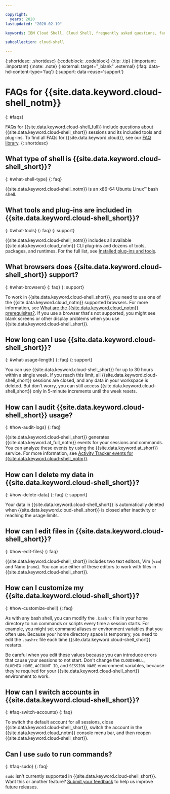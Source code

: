 ```yaml
---

copyright:
  years: 2020
lastupdated: "2020-02-19"

keywords: IBM Cloud Shell, Cloud Shell, frequently asked questions, faq, cloud shell type, cloud shell bash

subcollection: cloud-shell

---
```


{:shortdesc: .shortdesc}
{:codeblock: .codeblock}
{:tip: .tip}
{:important: .important}
{:note: .note}
{:external: target="_blank" .external}
{:faq: data-hd-content-type='faq'}
{:support: data-reuse='support'}


# FAQs for {{site.data.keyword.cloud-shell_notm}}
{: #faqs}

FAQs for {{site.data.keyword.cloud-shell_full}} include questions about {{site.data.keyword.cloud-shell_short}} sessions and its included tools and plug-ins. To find all FAQs for {{site.data.keyword.cloud}}, see our [FAQ library](https://{DomainName}/docs/faqs).
{: shortdesc}

## What type of shell is {{site.data.keyword.cloud-shell_short}}?
{: #what-shell-type}
{: faq}

{{site.data.keyword.cloud-shell_notm}} is an x86-64 Ubuntu Linux&trade; bash shell.

## What tools and plug-ins are included in {{site.data.keyword.cloud-shell_short}}?
{: #what-tools}
{: faq}
{: support}

{{site.data.keyword.cloud-shell_notm}} includes all available {{site.data.keyword.cloud_notm}} CLI plug-ins and dozens of tools, packages, and runtimes. For the full list, see [Installed plug-ins and tools](/docs/cloud-shell?topic=cloud-shell-plugins-tools).

## What browsers does {{site.data.keyword.cloud-shell_short}} support?
{: #what-browsers}
{: faq}
{: support}

To work in {{site.data.keyword.cloud-shell_short}}, you need to use one of the {{site.data.keyword.cloud_notm}} supported browsers. For more information, see [What are the {{site.data.keyword.cloud_notm}} prerequisites?](/docs/overview?topic=overview-prereqs-platform). If you use a browser that's not supported, you might see blank screens or other display problems when you use {{site.data.keyword.cloud-shell_short}}.

## How long can I use {{site.data.keyword.cloud-shell_short}}?
{: #what-usage-length}
{: faq}
{: support}

You can use {{site.data.keyword.cloud-shell_short}} for up to 30 hours within a single week. If you reach this limit, all {{site.data.keyword.cloud-shell_short}} sessions are closed, and any data in your workspace is deleted. But don't worry, you can still access {{site.data.keyword.cloud-shell_short}} only in 5-minute increments until the week resets.

## How can I audit {{site.data.keyword.cloud-shell_short}} usage?
{: #how-audit-logs}
{: faq}

{{site.data.keyword.cloud-shell_short}} generates {{site.data.keyword.at_full_notm}} events for your sessions and commands. You can analyze these events by using the {{site.data.keyword.at_short}} service. For more information, see [Activity Tracker events for {{site.data.keyword.cloud-shell_notm}}](/docs/cloud-shell?topic=cloud-shell-at_events).

## How can I delete my data in {{site.data.keyword.cloud-shell_short}}?
{: #how-delete-data}
{: faq}
{: support}

Your data in {{site.data.keyword.cloud-shell_short}} is automatically deleted when {{site.data.keyword.cloud-shell_short}} is closed after inactivity or reaching the usage limits.

## How can I edit files in {{site.data.keyword.cloud-shell_short}}?
{: #how-edit-files}
{: faq}

{{site.data.keyword.cloud-shell_short}} includes two text editors, Vim (`vim`) and Nano (`nano`). You can use either of these editors to work with files in {{site.data.keyword.cloud-shell_short}}.

## How can I customize my {{site.data.keyword.cloud-shell_short}}?
{: #how-customize-shell}
{: faq}

As with any bash shell, you can modify the `.bashrc` file in your home directory to run commands or scripts every time a session starts. For example, you might set command aliases or environment variables that you often use. Because your home directory space is temporary, you need to edit the `.bashrc` file each time {{site.data.keyword.cloud-shell_short}} restarts.

Be careful when you edit these values because you can introduce errors that cause your sessions to not start. Don't change the `CLOUDSHELL`, `BLUEMIX_HOME`, `ACCOUNT_ID`, and `SESSION_NAME` environment variables, because they're required for your {{site.data.keyword.cloud-shell_short}} environment to work.

## How can I switch accounts in {{site.data.keyword.cloud-shell_short}}?
{: #faq-switch-accounts}
{: faq}

To switch the default account for all sessions, close {{site.data.keyword.cloud-shell_short}}, switch the account in the {{site.data.keyword.cloud_notm}} console menu bar, and then reopen {{site.data.keyword.cloud-shell_short}}.

## Can I use `sudo` to run commands?
{: #faq-sudo}
{: faq}

`sudo` isn't currently supported in {{site.data.keyword.cloud-shell_short}}. Want this or another feature? [Submit your feedback](/docs/cloud-shell?topic=cloud-shell-feedback) to help us improve future releases.
